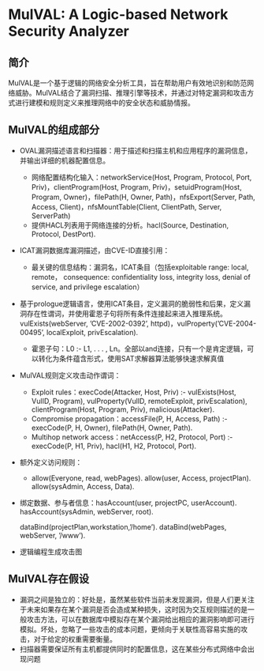 # MulVAL: A Logic-based Network Security Analyzer

## 简介

MulVAL是一个基于逻辑的网络安全分析工具，旨在帮助用户有效地识别和防范网络威胁。MulVAL结合了漏洞扫描、推理引擎等技术，并通过对特定漏洞和攻击方式进行建模和规则定义来推理网络中的安全状态和威胁情报。

## MulVAL的组成部分

- OVAL漏洞描述语言和扫描器：用于描述和扫描主机和应用程序的漏洞信息，并输出详细的机器配置信息。

  - 网络配置结构化输入：networkService(Host, Program, Protocol, Port, Priv)，clientProgram(Host, Program, Priv)，setuidProgram(Host, Program, Owner)，filePath(H, Owner, Path)，nfsExport(Server, Path, Access, Client)，nfsMountTable(Client, ClientPath, Server, ServerPath)
  - 提供HACL列表用于网络连接的分析。hacl(Source, Destination, Protocol, DestPort).

- ICAT漏洞数据库漏洞描述，由CVE-ID直接引用：

  - 最关键的信息结构：漏洞名，ICAT条目（包括exploitable range: local, remote， consequence: confidentiality loss, integrity loss, denial of service, and privilege escalation）
- 基于prologue逻辑语言，使用ICAT条目，定义漏洞的脆弱性和后果，定义漏洞存在性谓词，并使用霍恩子句将所有条件连接起来进入推理系统。vulExists(webServer, ’CVE-2002-0392’, httpd)，vulProperty(’CVE-2004-00495’, localExploit, privEscalation).
  - 霍恩子句：L0 :- L1, . . . , Ln。全部以and连接，只有一个是肯定逻辑，可以转化为条件蕴含形式，使用SAT求解器算法能够快速求解真值

- MulVAL规则定义攻击动作谓词：

  - Exploit rules：execCode(Attacker, Host, Priv) :- vulExists(Host, VulID, Program), vulProperty(VulID, remoteExploit, privEscalation), clientProgram(Host, Program, Priv), malicious(Attacker).
  - Compromise propagation：accessFile(P, H, Access, Path) :- execCode(P, H, Owner), filePath(H, Owner, Path).
  - Multihop network access：netAccess(P, H2, Protocol, Port) :- execCode(P, H1, Priv), hacl(H1, H2, Protocol, Port).

- 额外定义访问规则：

  - allow(Everyone, read, webPages). allow(user, Access, projectPlan). allow(sysAdmin, Access, Data).

- 绑定数据、参与者信息：hasAccount(user, projectPC, userAccount). hasAccount(sysAdmin, webServer, root).

  dataBind(projectPlan,workstation,’/home’). dataBind(webPages, webServer, ’/www’).

- 逻辑编程生成攻击图

## MulVAL存在假设

- 漏洞之间是独立的：好处是，虽然某些软件当前未发现漏洞，但是人们更关注于未来如果存在某个漏洞是否会造成某种损失，这时因为交互规则描述的是一般攻击方法，可以在数据库中模拟存在某个漏洞给出相应的漏洞影响即可进行模拟。坏处，忽略了一些攻击的成本问题，更倾向于关联性高容易实施的攻击，对于给定的权重需要衡量。
- 扫描器需要保证所有主机都提供同时的配置信息，这在某些分布式网络中会出现问题